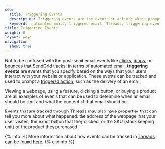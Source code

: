 ```yaml
---
seo:
  title: Triggering Events
  description: Triggering events are the events or actions which prompt the delivery of an automated email.
  keywords: automated email, triggered email, Threads, triggering event, event
title: Triggering Events
weight: 0
layout: page
navigation:
  show: true
---
```


Not to be confused with the post-send email events like [clicks]({{root_url}}/Glossary/clicks.html), [drops]({{root_url}}/Glossary/drops.html), or [bounces]({{root_url}}/Glossary/bounces.html) that SendGrid tracks: in terms of [automated email]({{root_url}}/Glossary/automated_email.html), **triggering events** are events that you specify based on the ways that your users interact with your website or application. These events can be tracked and used to prompt a [triggered action]({{root_url}}/Glossary/triggered_action.html), such as the delivery of an email.

Viewing a webpage, using a feature, clicking a button, or buying a product are all examples of events that can be used to determine when an email should be sent and what the content of that email should be.

Events that are tracked through [Threads](http://threads.io/) may also have properties that can tell you more about what happened: the address of the webpage that your user visited, the exact button that they clicked, or the SKU (stock keeping unit) of the product they purchased.

{% info %}
More information about how events can be tracked in [Threads](http://threads.io/) can be found [here](https://support.threads.io/hc/en-us).
{% endinfo %}
